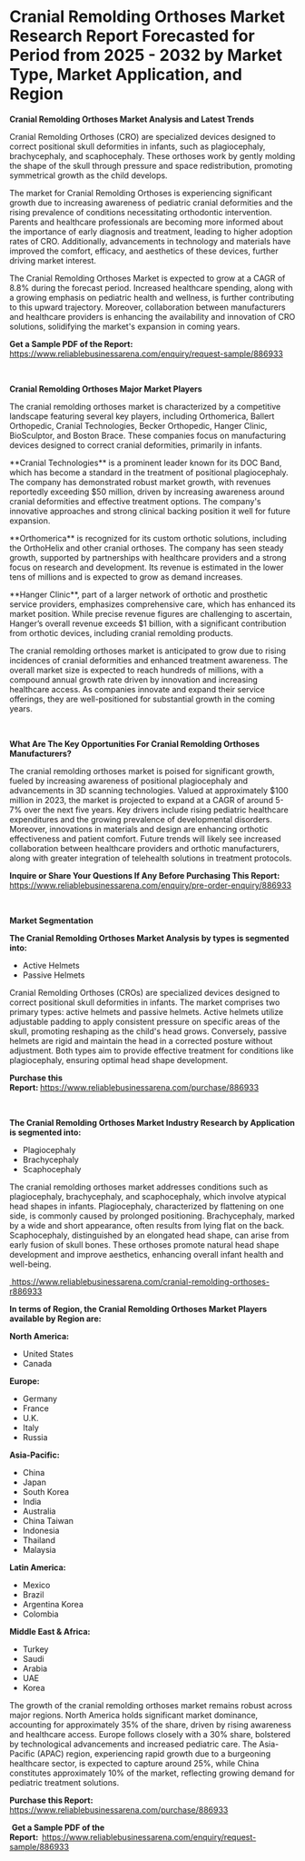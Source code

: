 <p><h1>Cranial Remolding Orthoses Market Research Report Forecasted for Period from 2025 -  2032 by Market Type, Market Application, and Region</h1></p><p><strong>Cranial Remolding Orthoses Market Analysis and Latest Trends</strong></p>
<p><p>Cranial Remolding Orthoses (CRO) are specialized devices designed to correct positional skull deformities in infants, such as plagiocephaly, brachycephaly, and scaphocephaly. These orthoses work by gently molding the shape of the skull through pressure and space redistribution, promoting symmetrical growth as the child develops.</p><p>The market for Cranial Remolding Orthoses is experiencing significant growth due to increasing awareness of pediatric cranial deformities and the rising prevalence of conditions necessitating orthodontic intervention. Parents and healthcare professionals are becoming more informed about the importance of early diagnosis and treatment, leading to higher adoption rates of CRO. Additionally, advancements in technology and materials have improved the comfort, efficacy, and aesthetics of these devices, further driving market interest.</p><p>The Cranial Remolding Orthoses Market is expected to grow at a CAGR of 8.8% during the forecast period. Increased healthcare spending, along with a growing emphasis on pediatric health and wellness, is further contributing to this upward trajectory. Moreover, collaboration between manufacturers and healthcare providers is enhancing the availability and innovation of CRO solutions, solidifying the market's expansion in coming years.</p></p>
<p><strong>Get a Sample PDF of the Report:&nbsp;</strong> <a href="https://www.reliablebusinessarena.com/enquiry/request-sample/886933?utm_campaign=3492&utm_medium=2&utm_source=Github&utm_content=ia&utm_term=13042025&utm_id=cranial-remolding-orthoses">https://www.reliablebusinessarena.com/enquiry/request-sample/886933</a></p>
<p>&nbsp;</p>
<p><strong>Cranial Remolding Orthoses Major Market Players</strong></p>
<p><p>The cranial remolding orthoses market is characterized by a competitive landscape featuring several key players, including Orthomerica, Ballert Orthopedic, Cranial Technologies, Becker Orthopedic, Hanger Clinic, BioSculptor, and Boston Brace. These companies focus on manufacturing devices designed to correct cranial deformities, primarily in infants.</p><p>**Cranial Technologies** is a prominent leader known for its DOC Band, which has become a standard in the treatment of positional plagiocephaly. The company has demonstrated robust market growth, with revenues reportedly exceeding $50 million, driven by increasing awareness around cranial deformities and effective treatment options. The company's innovative approaches and strong clinical backing position it well for future expansion.</p><p>**Orthomerica** is recognized for its custom orthotic solutions, including the OrthoHelix and other cranial orthoses. The company has seen steady growth, supported by partnerships with healthcare providers and a strong focus on research and development. Its revenue is estimated in the lower tens of millions and is expected to grow as demand increases.</p><p>**Hanger Clinic**, part of a larger network of orthotic and prosthetic service providers, emphasizes comprehensive care, which has enhanced its market position. While precise revenue figures are challenging to ascertain, Hanger’s overall revenue exceeds $1 billion, with a significant contribution from orthotic devices, including cranial remolding products.</p><p>The cranial remolding orthoses market is anticipated to grow due to rising incidences of cranial deformities and enhanced treatment awareness. The overall market size is expected to reach hundreds of millions, with a compound annual growth rate driven by innovation and increasing healthcare access. As companies innovate and expand their service offerings, they are well-positioned for substantial growth in the coming years.</p></p>
<p>&nbsp;</p>
<p><strong>What Are The Key Opportunities For Cranial Remolding Orthoses Manufacturers?</strong></p>
<p><p>The cranial remolding orthoses market is poised for significant growth, fueled by increasing awareness of positional plagiocephaly and advancements in 3D scanning technologies. Valued at approximately $100 million in 2023, the market is projected to expand at a CAGR of around 5-7% over the next five years. Key drivers include rising pediatric healthcare expenditures and the growing prevalence of developmental disorders. Moreover, innovations in materials and design are enhancing orthotic effectiveness and patient comfort. Future trends will likely see increased collaboration between healthcare providers and orthotic manufacturers, along with greater integration of telehealth solutions in treatment protocols.</p></p>
<p><strong>Inquire or Share Your Questions If Any Before Purchasing This Report:</strong> <a href="https://www.reliablebusinessarena.com/enquiry/pre-order-enquiry/886933?utm_campaign=3492&utm_medium=2&utm_source=Github&utm_content=ia&utm_term=13042025&utm_id=cranial-remolding-orthoses">https://www.reliablebusinessarena.com/enquiry/pre-order-enquiry/886933</a></p>
<p>&nbsp;</p>
<p><strong>Market Segmentation</strong></p>
<p><strong>The Cranial Remolding Orthoses Market Analysis by types is segmented into:</strong></p>
<p><ul><li>Active Helmets</li><li>Passive Helmets</li></ul></p>
<p><p>Cranial Remolding Orthoses (CROs) are specialized devices designed to correct positional skull deformities in infants. The market comprises two primary types: active helmets and passive helmets. Active helmets utilize adjustable padding to apply consistent pressure on specific areas of the skull, promoting reshaping as the child's head grows. Conversely, passive helmets are rigid and maintain the head in a corrected posture without adjustment. Both types aim to provide effective treatment for conditions like plagiocephaly, ensuring optimal head shape development.</p></p>
<p><strong>Purchase this Report:&nbsp;</strong><a href="https://www.reliablebusinessarena.com/purchase/886933?utm_campaign=3492&utm_medium=2&utm_source=Github&utm_content=ia&utm_term=13042025&utm_id=cranial-remolding-orthoses">https://www.reliablebusinessarena.com/purchase/886933</a></p>
<p>&nbsp;</p>
<p><strong>The Cranial Remolding Orthoses Market Industry Research by Application is segmented into:</strong></p>
<p><ul><li>Plagiocephaly</li><li>Brachycephaly</li><li>Scaphocephaly</li></ul></p>
<p><p>The cranial remolding orthoses market addresses conditions such as plagiocephaly, brachycephaly, and scaphocephaly, which involve atypical head shapes in infants. Plagiocephaly, characterized by flattening on one side, is commonly caused by prolonged positioning. Brachycephaly, marked by a wide and short appearance, often results from lying flat on the back. Scaphocephaly, distinguished by an elongated head shape, can arise from early fusion of skull bones. These orthoses promote natural head shape development and improve aesthetics, enhancing overall infant health and well-being.</p></p>
<p><a href="https://www.reliablebusinessarena.com/cranial-remolding-orthoses-r886933?utm_campaign=3492&utm_medium=2&utm_source=Github&utm_content=ia&utm_term=13042025&utm_id=cranial-remolding-orthoses">&nbsp;https://www.reliablebusinessarena.com/cranial-remolding-orthoses-r886933</a></p>
<p><strong>In terms of Region, the Cranial Remolding Orthoses Market Players available by Region are:</strong></p>
<p>
    <p> <strong> North America: </strong>
        <ul>
            <li>United States</li>
            <li>Canada</li>
        </ul>
        </p> 
    <p> <strong> Europe: </strong>
        <ul>
            <li>Germany</li>
            <li>France</li>
            <li>U.K.</li>
            <li>Italy</li>
            <li>Russia</li>
        </ul>
        </p> 
    <p> <strong> Asia-Pacific: </strong>
        <ul>
            <li>China</li>
            <li>Japan</li>
            <li>South Korea</li>
            <li>India</li>
            <li>Australia</li>
            <li>China Taiwan</li>
            <li>Indonesia</li>
            <li>Thailand</li>
            <li>Malaysia</li>
        </ul>
        </p> 
    <p> <strong> Latin America: </strong>
        <ul>
            <li>Mexico</li>
            <li>Brazil</li>
            <li>Argentina Korea</li>
            <li>Colombia</li>
        </ul>
        </p> 
    <p> <strong> Middle East & Africa: </strong>
        <ul>
            <li>Turkey</li>
            <li>Saudi</li>
            <li>Arabia</li>
            <li>UAE</li>
            <li>Korea</li>
        </ul>
    </p>
    </p>
<p><p>The growth of the cranial remolding orthoses market remains robust across major regions. North America holds significant market dominance, accounting for approximately 35% of the share, driven by rising awareness and healthcare access. Europe follows closely with a 30% share, bolstered by technological advancements and increased pediatric care. The Asia-Pacific (APAC) region, experiencing rapid growth due to a burgeoning healthcare sector, is expected to capture around 25%, while China constitutes approximately 10% of the market, reflecting growing demand for pediatric treatment solutions.</p></p>
<p><strong>Purchase this Report: </strong><a href="https://www.reliablebusinessarena.com/purchase/886933?utm_campaign=3492&utm_medium=2&utm_source=Github&utm_content=ia&utm_term=13042025&utm_id=cranial-remolding-orthoses">https://www.reliablebusinessarena.com/purchase/886933</a></p>
<p>&nbsp;<strong>Get a Sample PDF of the Report:&nbsp;&nbsp;</strong><a href="https://www.reliablebusinessarena.com/enquiry/request-sample/886933?utm_campaign=3492&utm_medium=2&utm_source=Github&utm_content=ia&utm_term=13042025&utm_id=cranial-remolding-orthoses">https://www.reliablebusinessarena.com/enquiry/request-sample/886933</a></p>
<p><strong></strong></p>
<p><p></p><p></p><p></p></p>